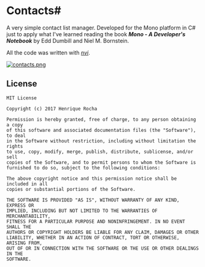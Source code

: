 # Contacts#

A very simple contact list manager.
Developed for the Mono platform in C# just to apply what I've learned reading
the book ***Mono - A Developer's Notebook*** by Edd Dumbill and Niel M. Bornstein.

All the code was written with [*nvi*](https://en.wikipedia.org/wiki/Nvi).

[![contacts.png](https://s26.postimg.org/56zi6sgix/contacts.png)](https://postimg.org/image/fh1x616ed/)

License
-------

    MIT License
    
    Copyright (c) 2017 Henrique Rocha
    
    Permission is hereby granted, free of charge, to any person obtaining a copy
    of this software and associated documentation files (the "Software"), to deal
    in the Software without restriction, including without limitation the rights
    to use, copy, modify, merge, publish, distribute, sublicense, and/or sell
    copies of the Software, and to permit persons to whom the Software is
    furnished to do so, subject to the following conditions:
    
    The above copyright notice and this permission notice shall be included in all
    copies or substantial portions of the Software.
    
    THE SOFTWARE IS PROVIDED "AS IS", WITHOUT WARRANTY OF ANY KIND, EXPRESS OR
    IMPLIED, INCLUDING BUT NOT LIMITED TO THE WARRANTIES OF MERCHANTABILITY,
    FITNESS FOR A PARTICULAR PURPOSE AND NONINFRINGEMENT. IN NO EVENT SHALL THE
    AUTHORS OR COPYRIGHT HOLDERS BE LIABLE FOR ANY CLAIM, DAMAGES OR OTHER
    LIABILITY, WHETHER IN AN ACTION OF CONTRACT, TORT OR OTHERWISE, ARISING FROM,
    OUT OF OR IN CONNECTION WITH THE SOFTWARE OR THE USE OR OTHER DEALINGS IN THE
    SOFTWARE.
    
